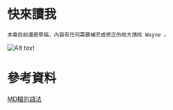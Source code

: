快來讀我
=======
    
    本章目前還是草稿，內容有任何需要補充或修正的地方請找 Wayne 。
    
![Alt text](https://fbcdn-sphotos-e-a.akamaihd.net/hphotos-ak-prn1/t1.0-9/1001968_884251171601050_3941224734896834644_n.jpg "鳩咪")








參考資料
========

[MD檔的語法](https://github.com/emn178/markdown)


